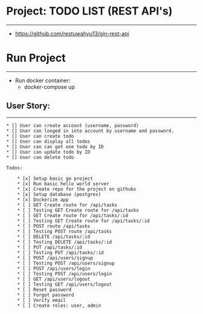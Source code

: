 # Project: TODO LIST (REST API's)
----------------------------------

- https://github.com/restuwahyu13/gin-rest-api

# Run Project
---------------

* Run docker container:
    - docker-compose up

## User Story:
---------------

    * [] User can create account (username, password)
    * [] User can looged in into account by username and password.
    * [] User can create todo
    * [] User can display all todos
    * [] User can can get one todo by ID
    * [] User can update todo by ID
    * [] User can delete todo

    Todos:

        * [x] Setup basic go project
        * [x] Run basic hello world server
        * [x] Create repo for the project on githubs
        * [x] Setup database (postgres)
        * [x] Dockerize app
        * [ ] GET Create route for /api/tasks
        * [ ] Testing GET Create route for /api/tasks
        * [ ] GET Create route for /api/tasks/:id
        * [ ] Testing GET Create route for /api/tasks/:id
        * [ ] POST route /api/tasks
        * [ ] Testing POST route /api/tasks
        * [ ] DELETE /api/tasks/:id
        * [ ] Testing DELETE /api/tasks/:id
        * [ ] PUT /api/tasks/:id
        * [ ] Testing PUT /api/tasks/:id
        * [ ] POST /api/users/signup
        * [ ] Testing POST /api/users/signup
        * [ ] POST /api/users/login
        * [ ] Testing POST /api/users/login
        * [ ] GET /api/users/logout
        * [ ] Testing GET /api/users/logout
        * [ ] Reset password
        * [ ] Forgot password
        * [ ] Verify email
        * [ ] Create roles: user, admin
